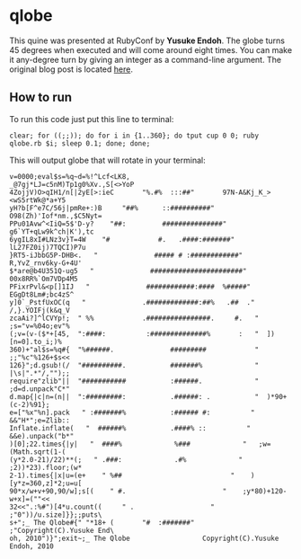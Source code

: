qlobe
=====

This quine was presented at RubyConf by **Yusuke Endoh**.
The globe turns 45 degrees when executed and will come around eight times.
You can make it any-degree turn by giving an integer as a command-line argument.
The original blog post is located [here](http://mamememo.blogspot.com/2010/09/qlobe.html).

## How to run

To run this code just put this line to terminal:
```
clear; for ((;;)); do for i in {1..360}; do tput cup 0 0; ruby qlobe.rb $i; sleep 0.1; done; done;
```

This will output globe that will rotate in your terminal:
```
v=0000;eval$s=%q~d=%!^Lcf<LK8,                  _@7gj*LJ=c5nM)Tp1g0%Xv.,S[<>YoP
4ZojjV)O>qIH1/n[|2yE[>:ieC       "%.#%  :::##"       97N-A&Kj_K_><wS5rtWk@*a+Y5
yH?b[F^e7C/56j|pmRe+:)B     "##%      ::##########"     O98(Zh)'Iof*nm.,$C5Nyt=
PPu01Avw^<IiQ=5$'D-y?    "##:         ###############"    g6`YT+qLw9k^ch|K'),tc
6ygIL8xI#LNz3v}T=4W    "#            #.   .####:#######"    lL27FZ0ij)7TQCI)P7u
}RT5-iJbbG5P-DHB<.   "              ##### # :############"   R,YvZ_rnv6ky-G+4U'
$*are@b4U351Q-ug5   "              #######################"   00x8RR%`Om7VDp4M5
PFixrPvl&<p[]1IJ   "              ############:####  %#####"   EGgDt8Lm#;bc4zS^
y]0`_PstfUxOC(q   "              .#############:##%   .##  ."   /,}.YOIFj(k&q_V
zcaAi?]^lCVYp!;  " %%            .################.     #.   "  ;s="v=%04o;ev"%
(;v=(v-($*+[45,  ":####:          :##############%       :   "  ])[n=0].to_i;)%
360)+"al$s=%q#{  "%######.              #########            "  ;;"%c"%126+$s<<
126}";d.gsub!(/  "##########.           #######%             "  |\s|".*"/,"");;
require"zlib"||  "###########           :######.             "  ;d=d.unpack"C*"
d.map{|c|n=(n||  ":#########:           .######: .           "  )*90+(c-2)%91};
e=["%x"%n].pack   " :#######%           :###### #:          "   &&"H*";e=Zlib::
Inflate.inflate(   "  ######%           .####% ::          "   &&e).unpack("b*"
)[0];22.times{|y|   "  ####%             %###             "   ;w=(Math.sqrt(1-(
(y*2.0-21)/22)**(;   " .###:             .#%             "   ;2))*23).floor;(w*
2-1).times{|x|u=(e+    " %##                           "    )[y*z=360,z]*2;u=u[
90*x/w+v+90,90/w];s[(    " #.                        "    ;y*80)+120-w+x]=(""<<
32<<".:%#")[4*u.count((     " .                   "     ;"0"))/u.size]}};;puts\
s+";_ The Qlobe#{" "*18+ (       "#  :#######"       ;"Copyright(C).Yusuke End\
oh, 2010")}";exit~;_ The Qlobe                  Copyright(C).Yusuke Endoh, 2010
```

